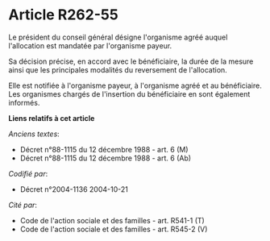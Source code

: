 # Article R262-55

Le président du conseil général désigne l'organisme agréé auquel l'allocation est mandatée par l'organisme payeur.

Sa décision précise, en accord avec le bénéficiaire, la durée de la mesure ainsi que les principales modalités du reversement
de l'allocation.

Elle est notifiée à l'organisme payeur, à l'organisme agréé et au bénéficiaire. Les organismes chargés de l'insertion du
bénéficiaire en sont également informés.

**Liens relatifs à cet article**

_Anciens textes_:

  - Décret n°88-1115 du 12 décembre 1988 - art. 6 (M)
  - Décret n°88-1115 du 12 décembre 1988 - art. 6 (Ab)

_Codifié par_:

  - Décret n°2004-1136 2004-10-21

_Cité par_:

  - Code de l'action sociale et des familles - art. R541-1 (T)
  - Code de l'action sociale et des familles - art. R545-2 (V)
